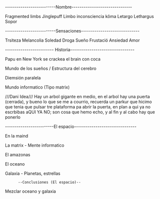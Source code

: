 --------------------------Nombre-------------------------------

Fragmented limbs
Jinglepuff
Limbo
inconsciencia
kôma
Letargo
Lethargus
Sopor 

--------------------------Sensaciones------------------------------

Trsiteza Melancolia Soledad Droga Sueño Frustació Ansiedad Amor

------------------------- Historia---------------------------------

Papu en New York se crackea el brain con coca

Mundo de los sueños / Estructura del cerebro

Diemsión paralela

Mundo informatico (Tipo matrix)

///Dani Idea/// Hay un arbol gigante en medio, en el arbol hay una puerta (cerrada), y bueno lo que se me a courrio, recuerda un parkur que hicimo que tenia que pulsar tre plataforma pa abrir la puerta, en plan a qui ya no escrbibas aQUI YA NO; son cosa que hemo echo, y al fin y al cabo hay que ponerlo

-------------------------El espacio--------------------------------

En la maind

La matrix - Mente informatico

El amazonas

El oceano

Galaxia - Planetas, estrellas

          --Conclusiones (El espacio)--
Mezclar oceano y galaxia
